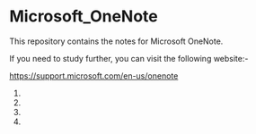 # Microsoft_OneNote

This repository contains the notes for Microsoft OneNote.


If you need to study further, you can visit the following website:-


https://support.microsoft.com/en-us/onenote

1.

2.

3.

4.